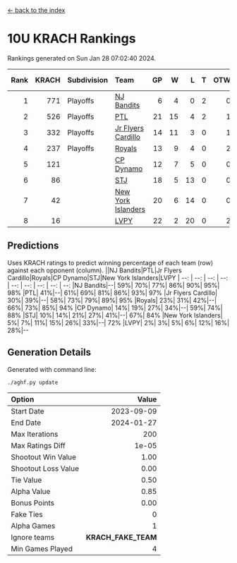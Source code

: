 [<- back to the index](readme.md)
# 10U KRACH Rankings
Rankings generated on Sun Jan 28 07:02:40 2024.

Rank|KRACH|Subdivision|Team|GP|W|L|T|OTW|OTL|SoS|Exp Wins|Win Diff
---:|---:|:---|:---|---:|---:|---:|---:|---:|---:|---:|---:|---:
1|771|Playoffs|[NJ Bandits](https://gamesheetstats.com/seasons/3663/teams/140807/schedule)|6|4|0|2|0|0|192|5.9|0.0
2|526|Playoffs|[PTL](https://gamesheetstats.com/seasons/3663/teams/140791/schedule)|21|15|4|2|1|2|738|16.8|-0.0
3|332|Playoffs|[Jr Flyers Cardillo](https://gamesheetstats.com/seasons/3663/teams/140794/schedule)|14|11|3|0|1|0|116|11.9|0.0
4|237|Playoffs|[Royals](https://gamesheetstats.com/seasons/3663/teams/140796/schedule)|13|9|4|0|2|0|147|9.9|0.0
5|121||[CP Dynamo](https://gamesheetstats.com/seasons/3663/teams/140795/schedule)|12|7|5|0|0|1|202|7.9|0.0
6|86||[STJ](https://gamesheetstats.com/seasons/3663/teams/140792/schedule)|18|5|13|0|0|2|386|5.9|0.0
7|42||[New York Islanders](https://gamesheetstats.com/seasons/3663/teams/140793/schedule)|20|6|14|0|0|1|215|6.9|0.0
8|16||[LVPY](https://gamesheetstats.com/seasons/3663/teams/140790/schedule)|22|2|20|0|2|0|277|2.9|0.0

## Predictions
Uses KRACH ratings to predict winning percentage of each team (row) against each opponent (column).
||NJ Bandits|PTL|Jr Flyers Cardillo|Royals|CP Dynamo|STJ|New York Islanders|LVPY
| --: | --: | --: | --: | --: | --: | --: | --: | --: 
|NJ Bandits|--| 59%| 70%| 77%| 86%| 90%| 95%| 98%
|PTL| 41%|--| 61%| 69%| 81%| 86%| 93%| 97%
|Jr Flyers Cardillo| 30%| 39%|--| 58%| 73%| 79%| 89%| 95%
|Royals| 23%| 31%| 42%|--| 66%| 73%| 85%| 94%
|CP Dynamo| 14%| 19%| 27%| 34%|--| 59%| 74%| 88%
|STJ| 10%| 14%| 21%| 27%| 41%|--| 67%| 84%
|New York Islanders|  5%|  7%| 11%| 15%| 26%| 33%|--| 72%
|LVPY|  2%|  3%|  5%|  6%| 12%| 16%| 28%|--

## Generation Details

Generated with command line:
```
./aghf.py update
```

| Option | Value |
| :----- | ----: |
| Start Date | 2023-09-09 |
| End Date | 2024-01-27 |
| Max Iterations | 200 |
| Max Ratings Diff | 1e-05 |
| Shootout Win Value | 1.00 |
| Shootout Loss Value | 0.00 |
| Tie Value | 0.50 |
| Alpha Value | 0.85 |
| Bonus Points | 0.00 |
| Fake Ties | 0 |
| Alpha Games | 1 |
| Ignore teams | __KRACH_FAKE_TEAM__ |
| Min Games Played | 4 |

